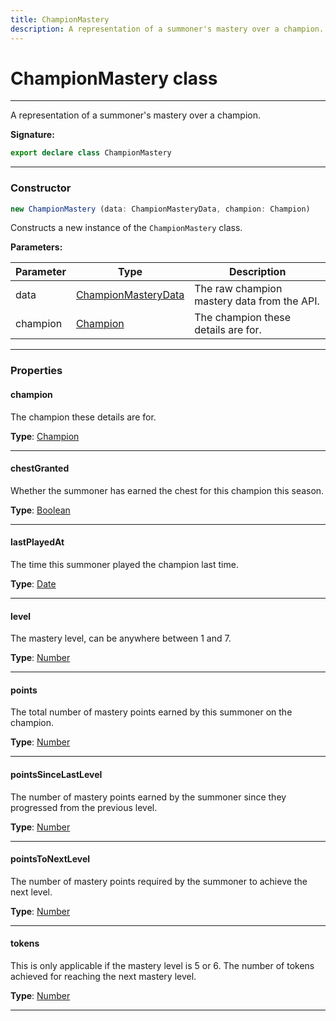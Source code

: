 ```yaml
---
title: ChampionMastery
description: A representation of a summoner's mastery over a champion.
---
```


# ChampionMastery class

---

A representation of a summoner's mastery over a champion.

**Signature:**

```ts
export declare class ChampionMastery 
```

---

### Constructor

```ts
new ChampionMastery (data: ChampionMasteryData, champion: Champion)
```

Constructs a new instance of the `ChampionMastery` class.

**Parameters:**

| Parameter | Type | Description |
| --------- | ---- | ----------- |
| data | [ChampionMasteryData](/api/championmasterydata) | The raw champion mastery data from the API. |
| champion | [Champion](/api/champion) | The champion these details are for. |
---

### Properties

#### champion

The champion these details are for.



**Type**: [Champion](/api/champion)

---

#### chestGranted

Whether the summoner has earned the chest for this champion this season.



**Type**: [Boolean](https://developer.mozilla.org/en-US/docs/Web/JavaScript/Reference/Global_Objects/Boolean)

---

#### lastPlayedAt

The time this summoner played the champion last time.



**Type**: [Date](https://developer.mozilla.org/en-US/docs/Web/JavaScript/Reference/Global_Objects/Date)

---

#### level

The mastery level, can be anywhere between 1 and 7.



**Type**: [Number](https://developer.mozilla.org/en-US/docs/Web/JavaScript/Reference/Global_Objects/Number)

---

#### points

The total number of mastery points earned by this summoner on the champion.



**Type**: [Number](https://developer.mozilla.org/en-US/docs/Web/JavaScript/Reference/Global_Objects/Number)

---

#### pointsSinceLastLevel

The number of mastery points earned by the summoner since they progressed from the previous level.



**Type**: [Number](https://developer.mozilla.org/en-US/docs/Web/JavaScript/Reference/Global_Objects/Number)

---

#### pointsToNextLevel

The number of mastery points required by the summoner to achieve the next level.



**Type**: [Number](https://developer.mozilla.org/en-US/docs/Web/JavaScript/Reference/Global_Objects/Number)

---

#### tokens

This is only applicable if the mastery level is 5 or 6. The number of tokens achieved for reaching the next mastery level.



**Type**: [Number](https://developer.mozilla.org/en-US/docs/Web/JavaScript/Reference/Global_Objects/Number)

---

